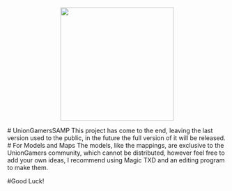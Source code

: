 # 
  <p align="center">
  <img width="260" height="260" src="https://media.discordapp.net/attachments/864930940181676050/868384771745656862/logo_new.jpg?width=250&height=250">
</p>
# UnionGamersSAMP
This project has come to the end, leaving the last version used to the public, in the future the full version of it will be released.
# For Models and Maps
The models, like the mappings, are exclusive to the UnionGamers community, which cannot be distributed, however feel free to add your own ideas, I recommend using Magic TXD and an editing program to make them.

#Good Luck!
